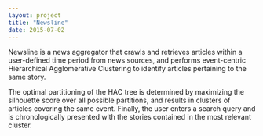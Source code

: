 ```yaml
---
layout: project
title: "Newsline"
date: 2015-07-02
---
```

Newsline is a news aggregator that crawls and retrieves articles
within a user-defined time period from news sources, and performs event-centric Hierarchical Agglomerative Clustering to identify articles pertaining to the same story.  

The optimal partitioning of the HAC tree is determined by maximizing the silhouette score over all possible partitions, and results in clusters of articles covering the same event. Finally, the user enters a search query and is chronologically presented with the stories contained in the most relevant cluster.


